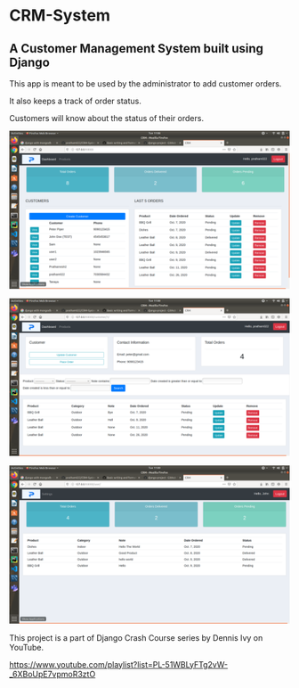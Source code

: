 # CRM-System
## A Customer Management System built using Django

This app is meant to be used by the administrator to add customer orders.

It also keeps a track of order status.

Customers will know about the status of their orders.

![alt text](images/Screenshot%20from%202020-11-03%2011-08-26.png)

![alt text](images/Screenshot%20from%202020-11-03%2011-08-46.png)

![alt text](images/Screenshot%20from%202020-11-03%2011-09-47.png)

This project is a part of Django Crash Course series by Dennis Ivy on YouTube.

https://www.youtube.com/playlist?list=PL-51WBLyFTg2vW-_6XBoUpE7vpmoR3ztO
